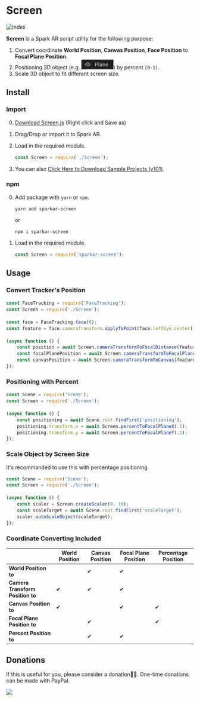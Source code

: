 # Screen

![index](README.assets/index.gif)

**Screen** is a Spark AR script utility for the following purpose:

1. Convert coordinate **World Position**, **Canvas Position**, **Face Position** to **Focal Plane Position**.
2. Positioning 3D object (e.g. ![plane](README.assets/plane.png)) by percent `[0-1]`.
3. Scale 3D object to fit different screen size.



## Install

### Import

0. [Download Screen.js](https://github.com/pofulu/sparkar-screen/raw/master/Screen.js) (Right click and Save as)

1. Drag/Drop or import it to Spark AR.

2. Load in the required module.

    ```javascript
    const Screen = require('./Screen');
    ```

3. You can also [Click Here to Download Sample Projects (v101)](https://raw.githubusercontent.com/pofulu/sparkar-screen/master/ScreenDemo.arprojpkg).

### npm

0. Add package with `yarn` or `npm`.

    ```shell
    yarn add sparkar-screen
    ```

    or

    ```shell
    npm i sparkar-screen
    ```

1. Load in the required module.

    ```javascript
    const Screen = require('sparkar-screen');
    ```



## Usage 

### Convert Tracker's Position

```js
const FaceTracking = require('FaceTracking');
const Screen = require('./Screen');

const face = FaceTracking.face(0);
const feature = face.cameraTransform.applyToPoint(face.leftEye.center);

(async function () {
    const position = await Screen.cameraTransformToFocalDistance(feature);
    const focalPlanePosition = await Screen.cameraTransformToFocalPlane(feature);
    const canvasPosition = await Screen.cameraTransformToCanvas(feature);
});
```



### Positioning with Percent

```javascript
const Scene = require('Scene');
const Screen = require('./Screen');

(async function () {
    const positioning = await Scene.root.findFirst('positioning');
    positioning.transform.x = await Screen.percentToFocalPlaneX(.1);
    positioning.transform.y = await Screen.percentToFocalPlaneY(.2);
});
```



### Scale Object by Screen Size

It's recommanded to use this with percentage positioning.

```js
const Scene = require('Scene');
const Screen = require('./Screen');

(async function () {
    const scaler = Screen.createScaler(9, 16);
    const scaleTarget = await Scene.root.findFirst('scaleTarget');
    scaler.autoScaleObject(scaleTarget);
});
```



### Coordinate Converting Included

|                                  | World Position | Canvas Position | Focal Plane Position | Percentage Position |
| -------------------------------- | -------------- | --------------- | -------------------- | ------------------- |
| **World Position to**            |                | ✔               | ✔                    |                     |
| **Camera Transform Position to** | ✔              | ✔               | ✔                    |                     |
| **Canvas Position to**           | ✔              |                 | ✔                    | ✔                   |
| **Focal Plane Position to**      |                | ✔               |                      | ✔                   |
| **Percent Position to**          |                | ✔               | ✔                    |                     |



## Donations

If this is useful for you, please consider a donation🙏🏼. One-time donations can be made with PayPal.

[![](https://www.paypalobjects.com/en_US/i/btn/btn_donateCC_LG.gif)](https://www.paypal.com/cgi-bin/webscr?cmd=_s-xclick&hosted_button_id=HW99ESSALJZ36)

